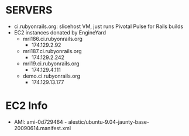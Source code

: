 SERVERS
=======

* ci.rubyonrails.org: slicehost VM, just runs Pivotal Pulse for Rails builds
* EC2 instances donated by EngineYard
  * mri186.ci.rubyonrails.org
    * 174.129.2.92
  * mri187.ci.rubyonrails.org
    * 174.129.2.242
  * mri19.ci.rubyonrails.org
    * 174.129.4.111
  * demo.ci.rubyonrails.org
    * 174.129.13.177

EC2 Info
========
* AMI: ami-0d729464 - alestic/ubuntu-9.04-jaunty-base-20090614.manifest.xml


